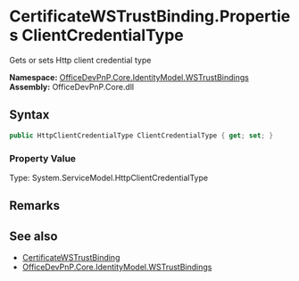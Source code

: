 # CertificateWSTrustBinding.Properties ClientCredentialType
 Gets or sets Http client credential type   

**Namespace:** [OfficeDevPnP.Core.IdentityModel.WSTrustBindings](OfficeDevPnP.Core.IdentityModel.WSTrustBindings.md)  
**Assembly:** OfficeDevPnP.Core.dll  
## Syntax
```C#
public HttpClientCredentialType ClientCredentialType { get; set; }
```

### Property Value
Type: System.ServiceModel.HttpClientCredentialType  

## Remarks
  
## See also
- [CertificateWSTrustBinding](OfficeDevPnP.Core.IdentityModel.WSTrustBindings.CertificateWSTrustBinding.md) 
- [OfficeDevPnP.Core.IdentityModel.WSTrustBindings](OfficeDevPnP.Core.IdentityModel.WSTrustBindings.md) 
